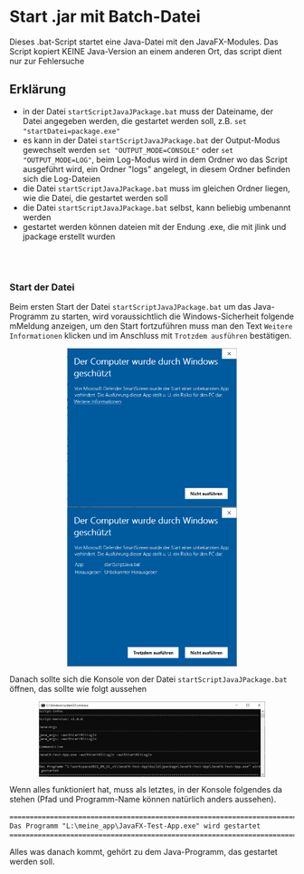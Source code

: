 # Start .jar mit Batch-Datei

Dieses .bat-Script startet eine Java-Datei mit den JavaFX-Modules. Das Script kopiert KEINE Java-Version an einem anderen Ort, das script dient nur zur Fehlersuche

## Erklärung

- in der Datei `startScriptJavaJPackage.bat` muss der Dateiname, der Datei angegeben werden, die gestartet werden soll, z.B. `set "startDatei=package.exe"`
- es kann in der Datei `startScriptJavaJPackage.bat` der Output-Modus gewechselt werden `set "OUTPUT_MODE=CONSOLE"` oder `set "OUTPUT_MODE=LOG"`, beim Log-Modus wird in dem Ordner wo das Script ausgeführt wird, ein Ordner "logs" angelegt, in diesem Ordner befinden sich die Log-Dateien
- die Datei `startScriptJavaJPackage.bat` muss im gleichen Ordner liegen, wie die Datei, die gestartet werden soll
- die Datei `startScriptJavaJPackage.bat` selbst, kann beliebig umbenannt werden
- gestartet werden können dateien mit der Endung .exe, die mit jlink und jpackage erstellt wurden

<br><br>

### Start der Datei

Beim ersten Start der Datei `startScriptJavaJPackage.bat` um das Java-Programm zu starten, wird voraussichtlich die Windows-Sicherheit folgende mMeldung anzeigen,
um den Start fortzuführen muss man den Text `Weitere Informationen` klicken und im Anschluss mit `Trotzdem ausführen` bestätigen.

<div align="center">
  <img src="Windows_Sicherheit.PNG" alt="Windows Sicherheit" width="300" style="display:block; margin:0 auto;">
  <img src="Windows_Sicherheit_2.PNG" alt="Windows Sicherheit 2" width="300" style="display:block; margin:0 auto;">
</div>

Danach sollte sich die Konsole von der Datei `startScriptJavaJPackage.bat` öffnen, das sollte wie folgt aussehen

<div align="center">
  <img src="startScriptJava_console.PNG" alt="Console" width="400" style="display:block; margin:0 auto;">
</div>

Wenn alles funktioniert hat, muss als letztes, in der Konsole folgendes da stehen (Pfad und Programm-Name können natürlich anders aussehen).

```
===============================================================================================================
Das Programm "L:\meine_app\JavaFX-Test-App.exe" wird gestartet
===============================================================================================================
```

Alles was danach kommt, gehört zu dem Java-Programm, das gestartet werden soll.





